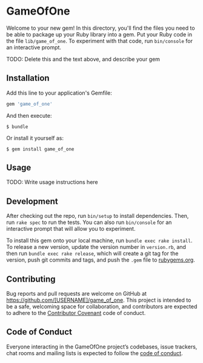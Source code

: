 # GameOfOne

Welcome to your new gem! In this directory, you'll find the files you need to be able to package up your Ruby library into a gem. Put your Ruby code in the file `lib/game_of_one`. To experiment with that code, run `bin/console` for an interactive prompt.

TODO: Delete this and the text above, and describe your gem

## Installation

Add this line to your application's Gemfile:

```ruby
gem 'game_of_one'
```

And then execute:

    $ bundle

Or install it yourself as:

    $ gem install game_of_one

## Usage

TODO: Write usage instructions here

## Development

After checking out the repo, run `bin/setup` to install dependencies. Then, run `rake spec` to run the tests. You can also run `bin/console` for an interactive prompt that will allow you to experiment.

To install this gem onto your local machine, run `bundle exec rake install`. To release a new version, update the version number in `version.rb`, and then run `bundle exec rake release`, which will create a git tag for the version, push git commits and tags, and push the `.gem` file to [rubygems.org](https://rubygems.org).

## Contributing

Bug reports and pull requests are welcome on GitHub at https://github.com/[USERNAME]/game_of_one. This project is intended to be a safe, welcoming space for collaboration, and contributors are expected to adhere to the [Contributor Covenant](http://contributor-covenant.org) code of conduct.

## Code of Conduct

Everyone interacting in the GameOfOne project’s codebases, issue trackers, chat rooms and mailing lists is expected to follow the [code of conduct](https://github.com/[USERNAME]/game_of_one/blob/master/CODE_OF_CONDUCT.md).
